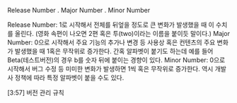 Release Number . Major Number . Minor Number

Release Number: 1로 시작해서 전체를 뒤엎을 정도로 큰 변화가 발생했을 때 이 수치를 올린다. (영화 속편이 나오면 2편 혹은 투(two)이라는 이름을 붙이듯 말이다.)
Major Number: 0으로 시작해서 주요 기능의 추가나 변경 등 사용상 혹은 컨텐츠의 주요 변화가 발생했을 때 1혹은 무작위로 증가한다. 간혹 알파벳이 붙기도 하는데 예를 들어 Beta(테스트버전)의 경우 b를 숫자 뒤에 붙이는 경향이 있다.
Minor Number: 0으로 시작해서 버그 수정 등 미미한 변화가 발생하면 1씩 혹은 무작위로 증가한다. 역시 개발사 정책에 따라 특정 알파벳이 붙을 수도 있다.

[3:57]
버전 관리 규칙
